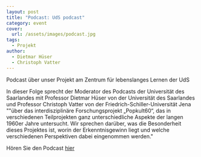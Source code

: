 ```yaml
---
layout: post
title: "Podcast: UdS podcast"
category: event
cover:
  url: /assets/images/podcast.jpg
tags:
  - Projekt
author:
  - Dietmar Hüser
  - Christoph Vatter
---
```


Podcast über unser Projekt am Zentrum für lebenslanges Lernen der UdS

<!-- more -->

In dieser Folge sprecht der Moderator des Podcasts der Universität des Saarlandes mit Professor Dietmar Hüser von der Universität des Saarlandes und Professor Christoph Vatter von der Friedrich-Schiller-Universität Jena ""über das interdisziplinäre Forschungsprojekt „Popkult60“, das in verschiedenen Teilprojekten ganz unterschiedliche Aspekte der langen 1960er Jahre untersucht. Wir sprechen darüber, was die Besonderheit dieses Projektes ist, worin der Erkenntnisgewinn liegt und welche verschiedenen Perspektiven dabei eingenommen werden."

Hören Sie den Podcast [hier](http://podcast-uni-saarland.de/poll012/#more-268)
